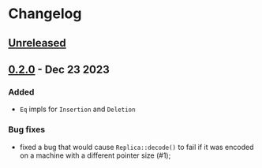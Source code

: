 # Changelog

## [Unreleased]

## [0.2.0] - Dec 23 2023

### Added

- `Eq` impls for `Insertion` and `Deletion`

### Bug fixes

- fixed a bug that would cause `Replica::decode()` to fail if it was encoded
  on a machine with a different pointer size (#1);

[Unreleased]: https://github.com/nomad/cola/compare/v0.2.0...HEAD
[0.2.0]: https://github.com/nomad/cola/compare/v0.1.0...v0.2.0
